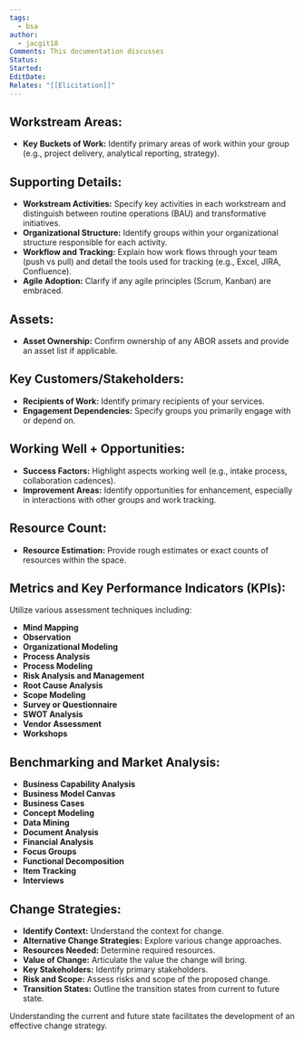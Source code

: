 ```yaml
---
tags:
  - bsa
author:
  - jacgit18
Comments: This documentation discusses
Status: 
Started: 
EditDate: 
Relates: "[[Elicitation]]"
---
```

## Workstream Areas:

- **Key Buckets of Work:** Identify primary areas of work within your group (e.g., project delivery, analytical reporting, strategy).

## Supporting Details:

- **Workstream Activities:** Specify key activities in each workstream and distinguish between routine operations (BAU) and transformative initiatives.
- **Organizational Structure:** Identify groups within your organizational structure responsible for each activity.
- **Workflow and Tracking:** Explain how work flows through your team (push vs pull) and detail the tools used for tracking (e.g., Excel, JIRA, Confluence).
- **Agile Adoption:** Clarify if any agile principles (Scrum, Kanban) are embraced.

## Assets:

- **Asset Ownership:** Confirm ownership of any ABOR assets and provide an asset list if applicable.

## Key Customers/Stakeholders:

- **Recipients of Work:** Identify primary recipients of your services.
- **Engagement Dependencies:** Specify groups you primarily engage with or depend on.

## Working Well + Opportunities:

- **Success Factors:** Highlight aspects working well (e.g., intake process, collaboration cadences).
- **Improvement Areas:** Identify opportunities for enhancement, especially in interactions with other groups and work tracking.

## Resource Count:

- **Resource Estimation:** Provide rough estimates or exact counts of resources within the space.

## Metrics and Key Performance Indicators (KPIs):

Utilize various assessment techniques including:

- **Mind Mapping**
- **Observation**
- **Organizational Modeling**
- **Process Analysis**
- **Process Modeling**
- **Risk Analysis and Management**
- **Root Cause Analysis**
- **Scope Modeling**
- **Survey or Questionnaire**
- **SWOT Analysis**
- **Vendor Assessment**
- **Workshops**

## Benchmarking and Market Analysis:

- **Business Capability Analysis**
- **Business Model Canvas**
- **Business Cases**
- **Concept Modeling**
- **Data Mining**
- **Document Analysis**
- **Financial Analysis**
- **Focus Groups**
- **Functional Decomposition**
- **Item Tracking**
- **Interviews**

## Change Strategies:

- **Identify Context:** Understand the context for change.
- **Alternative Change Strategies:** Explore various change approaches.
- **Resources Needed:** Determine required resources.
- **Value of Change:** Articulate the value the change will bring.
- **Key Stakeholders:** Identify primary stakeholders.
- **Risk and Scope:** Assess risks and scope of the proposed change.
- **Transition States:** Outline the transition states from current to future state.

Understanding the current and future state facilitates the development of an effective change strategy.